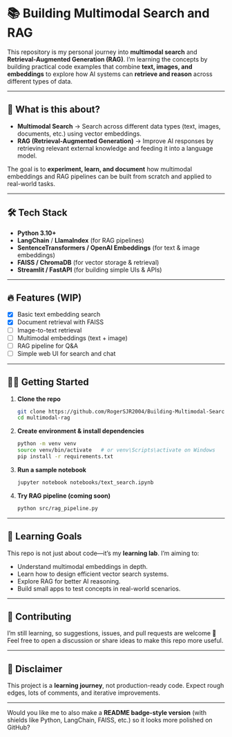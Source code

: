 # 📚 Building Multimodal Search and RAG

This repository is my personal journey into **multimodal search** and **Retrieval-Augmented Generation (RAG)**.
I’m learning the concepts by building practical code examples that combine **text, images, and embeddings** to explore how AI systems can **retrieve and reason** across different types of data.

---

## 🚀 What is this about?

* **Multimodal Search** → Search across different data types (text, images, documents, etc.) using vector embeddings.
* **RAG (Retrieval-Augmented Generation)** → Improve AI responses by retrieving relevant external knowledge and feeding it into a language model.

The goal is to **experiment, learn, and document** how multimodal embeddings and RAG pipelines can be built from scratch and applied to real-world tasks.

---

## 🛠️ Tech Stack

* **Python 3.10+**
* **LangChain** / **LlamaIndex** (for RAG pipelines)
* **SentenceTransformers / OpenAI Embeddings** (for text & image embeddings)
* **FAISS / ChromaDB** (for vector storage & retrieval)
* **Streamlit / FastAPI** (for building simple UIs & APIs)

---

## 🔥 Features (WIP)

* [x] Basic text embedding search
* [x] Document retrieval with FAISS
* [ ] Image-to-text retrieval
* [ ] Multimodal embeddings (text + image)
* [ ] RAG pipeline for Q\&A
* [ ] Simple web UI for search and chat

---

## 🧑‍💻 Getting Started

1. **Clone the repo**

   ```bash
   git clone https://github.com/RogerSJR2004/Building-Multimodal-Search-and-RAG.git
   cd multimodal-rag
   ```

2. **Create environment & install dependencies**

   ```bash
   python -m venv venv
   source venv/bin/activate   # or venv\Scripts\activate on Windows
   pip install -r requirements.txt
   ```

3. **Run a sample notebook**

   ```bash
   jupyter notebook notebooks/text_search.ipynb
   ```

4. **Try RAG pipeline (coming soon)**

   ```bash
   python src/rag_pipeline.py
   ```

---

## 🎯 Learning Goals

This repo is not just about code—it’s my **learning lab**.
I’m aiming to:

* Understand multimodal embeddings in depth.
* Learn how to design efficient vector search systems.
* Explore RAG for better AI reasoning.
* Build small apps to test concepts in real-world scenarios.

---

## 🤝 Contributing

I’m still learning, so suggestions, issues, and pull requests are welcome 🙌
Feel free to open a discussion or share ideas to make this repo more useful.

---

## 📌 Disclaimer

This project is a **learning journey**, not production-ready code.
Expect rough edges, lots of comments, and iterative improvements.

---

Would you like me to also make a **README badge-style version** (with shields like Python, LangChain, FAISS, etc.) so it looks more polished on GitHub?
